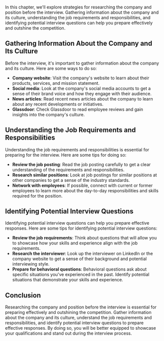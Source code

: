 
In this chapter, we'll explore strategies for researching the company and position before the interview. Gathering information about the company and its culture, understanding the job requirements and responsibilities, and identifying potential interview questions can help you prepare effectively and outshine the competition.

Gathering Information About the Company and Its Culture
-------------------------------------------------------

Before the interview, it's important to gather information about the company and its culture. Here are some ways to do so:

* **Company website**: Visit the company's website to learn about their products, services, and mission statement.
* **Social media**: Look at the company's social media accounts to get a sense of their brand voice and how they engage with their audience.
* **News articles**: Read recent news articles about the company to learn about any recent developments or initiatives.
* **Glassdoor**: Check Glassdoor to read employee reviews and gain insights into the company's culture.

Understanding the Job Requirements and Responsibilities
-------------------------------------------------------

Understanding the job requirements and responsibilities is essential for preparing for the interview. Here are some tips for doing so:

* **Review the job posting**: Read the job posting carefully to get a clear understanding of the requirements and responsibilities.
* **Research similar positions**: Look at job postings for similar positions at other companies to get a sense of the industry standards.
* **Network with employees**: If possible, connect with current or former employees to learn more about the day-to-day responsibilities and skills required for the position.

Identifying Potential Interview Questions
-----------------------------------------

Identifying potential interview questions can help you prepare effective responses. Here are some tips for identifying potential interview questions:

* **Review the job requirements**: Think about questions that will allow you to showcase how your skills and experience align with the job requirements.
* **Research the interviewer**: Look up the interviewer on LinkedIn or the company website to get a sense of their background and potential interviewing style.
* **Prepare for behavioral questions**: Behavioral questions ask about specific situations you've experienced in the past. Identify potential situations that demonstrate your skills and experience.

Conclusion
----------

Researching the company and position before the interview is essential for preparing effectively and outshining the competition. Gather information about the company and its culture, understand the job requirements and responsibilities, and identify potential interview questions to prepare effective responses. By doing so, you will be better equipped to showcase your qualifications and stand out during the interview process.
